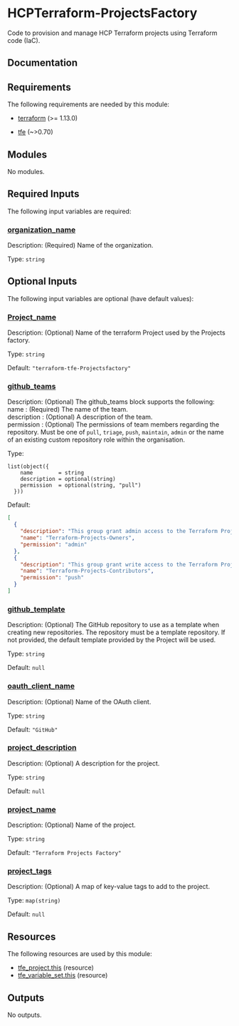 # HCPTerraform-ProjectsFactory
Code to provision and manage HCP Terraform projects using Terraform code (IaC).

<!-- BEGIN_TF_DOCS -->


## Documentation

## Requirements

The following requirements are needed by this module:

- <a name="requirement_terraform"></a> [terraform](#requirement\_terraform) (>= 1.13.0)

- <a name="requirement_tfe"></a> [tfe](#requirement\_tfe) (~>0.70)

## Modules

No modules.

## Required Inputs

The following input variables are required:

### <a name="input_organization_name"></a> [organization\_name](#input\_organization\_name)

Description: (Required) Name of the organization.

Type: `string`

## Optional Inputs

The following input variables are optional (have default values):

### <a name="input_Project_name"></a> [Project\_name](#input\_Project\_name)

Description: (Optional) Name of the terraform Project used by the Projects factory.

Type: `string`

Default: `"terraform-tfe-Projectsfactory"`

### <a name="input_github_teams"></a> [github\_teams](#input\_github\_teams)

Description:   (Optional) The github\_teams block supports the following:  
    name        : (Required) The name of the team.  
    description : (Optional) A description of the team.  
    permission  : (Optional) The permissions of team members regarding the repository. Must be one of `pull`, `triage`, `push`, `maintain`, `admin` or the name of an existing custom repository role within the organisation.

Type:

```hcl
list(object({
    name        = string
    description = optional(string)
    permission  = optional(string, "pull")
  }))
```

Default:

```json
[
  {
    "description": "This group grant admin access to the Terraform Projects repository.",
    "name": "Terraform-Projects-Owners",
    "permission": "admin"
  },
  {
    "description": "This group grant write access to the Terraform Projects repository.",
    "name": "Terraform-Projects-Contributors",
    "permission": "push"
  }
]
```

### <a name="input_github_template"></a> [github\_template](#input\_github\_template)

Description: (Optional) The GitHub repository to use as a template when creating new repositories. The repository must be a template repository. If not provided, the default template provided by the Project will be used.

Type: `string`

Default: `null`

### <a name="input_oauth_client_name"></a> [oauth\_client\_name](#input\_oauth\_client\_name)

Description: (Optional) Name of the OAuth client.

Type: `string`

Default: `"GitHub"`

### <a name="input_project_description"></a> [project\_description](#input\_project\_description)

Description: (Optional) A description for the project.

Type: `string`

Default: `null`

### <a name="input_project_name"></a> [project\_name](#input\_project\_name)

Description: (Optional) Name of the project.

Type: `string`

Default: `"Terraform Projects Factory"`

### <a name="input_project_tags"></a> [project\_tags](#input\_project\_tags)

Description: (Optional) A map of key-value tags to add to the project.

Type: `map(string)`

Default: `null`

## Resources

The following resources are used by this module:

- [tfe_project.this](https://registry.terraform.io/providers/hashicorp/tfe/latest/docs/resources/project) (resource)
- [tfe_variable_set.this](https://registry.terraform.io/providers/hashicorp/tfe/latest/docs/resources/variable_set) (resource)

## Outputs

No outputs.

<!-- markdownlint-enable -->
<!-- END_TF_DOCS -->